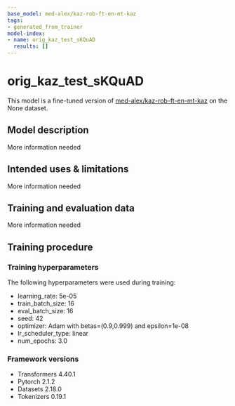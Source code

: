 ```yaml
---
base_model: med-alex/kaz-rob-ft-en-mt-kaz
tags:
- generated_from_trainer
model-index:
- name: orig_kaz_test_sKQuAD
  results: []
---
```


<!-- This model card has been generated automatically according to the information the Trainer had access to. You
should probably proofread and complete it, then remove this comment. -->

# orig_kaz_test_sKQuAD

This model is a fine-tuned version of [med-alex/kaz-rob-ft-en-mt-kaz](https://huggingface.co/med-alex/kaz-rob-ft-en-mt-kaz) on the None dataset.

## Model description

More information needed

## Intended uses & limitations

More information needed

## Training and evaluation data

More information needed

## Training procedure

### Training hyperparameters

The following hyperparameters were used during training:
- learning_rate: 5e-05
- train_batch_size: 16
- eval_batch_size: 16
- seed: 42
- optimizer: Adam with betas=(0.9,0.999) and epsilon=1e-08
- lr_scheduler_type: linear
- num_epochs: 3.0

### Framework versions

- Transformers 4.40.1
- Pytorch 2.1.2
- Datasets 2.18.0
- Tokenizers 0.19.1
